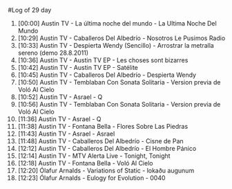 #Log of 29 day

1. [00:00] Austin TV - La última noche del mundo - La Ultima Noche Del Mundo
1. [10:29] Austin TV - Caballeros Del Albedrío - Nosotros Le Pusimos Radio
1. [10:33] Austin TV - Despierta Wendy (Sencillo) - Arrostrar la metralla sereno (demo 28.8.2011)
1. [10:36] Austin TV - Austin TV EP - Les choses sont bizarres
1. [10:42] Austin TV - Austin TV EP - Satélite
1. [10:45] Austin TV - Caballeros Del Albedrío - Despierta Wendy
1. [10:50] Austin TV - Temblaban Con Sonata Solitaria - Version previa de Voló Al Cielo
1. [10:52] Austin TV - Asrael - Q
1. [10:56] Austin TV - Temblaban Con Sonata Solitaria - Version previa de Voló Al Cielo
1. [11:36] Austin TV - Asrael - Q
1. [11:38] Austin TV - Fontana Bella - Flores Sobre Las Piedras
1. [11:43] Austin TV - Asrael - Asrael
1. [11:48] Austin TV - Caballeros Del Albedrío - Cisne de Pan
1. [12:12] Austin TV - Caballeros Del Albedrío - El Hombre Pánico
1. [12:14] Austin TV - MTV Alerta Live - Tonight, Tonight
1. [12:18] Austin TV - Fontana Bella - Voló Al Cielo
1. [12:20] Ólafur Arnalds - Variations of Static - lokaðu augunum
1. [12:23] Ólafur Arnalds - Eulogy for Evolution - 0040
